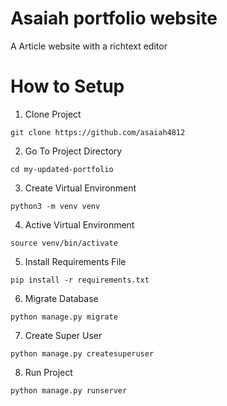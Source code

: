 # Asaiah portfolio website
A Article website with a richtext editor

# How to Setup
1. Clone Project
```
git clone https://github.com/asaiah4812
```

2. Go To Project Directory
```
cd my-updated-portfolio
```
3. Create Virtual Environment
```
python3 -m venv venv
```
4. Active Virtual Environment
```
source venv/bin/activate
```
5. Install Requirements File
```
pip install -r requirements.txt
```
6. Migrate Database
```
python manage.py migrate
```
7. Create Super User
```
python manage.py createsuperuser
```
8. Run Project
```
python manage.py runserver
```
